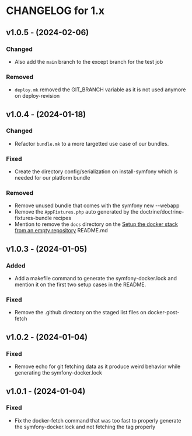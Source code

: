 CHANGELOG for 1.x
===================

## v1.0.5 - (2024-02-06)
### Changed
- Also add the `main` branch to the except branch for the test job

### Removed
- `deploy.mk` removed the GIT_BRANCH variable as it is not used anymore on deploy-revision

## v1.0.4 - (2024-01-18)
### Changed
- Refactor `bundle.mk` to a more targetted use case of our bundles.

### Fixed
- Create the directory config/serialization on install-symfony which is needed for our platform bundle

### Removed
- Remove unused bundle that comes with the symfony new --webapp
- Remove the `AppFixtures.php` auto generated by the doctrine/doctrine-fixtures-bundle recipes
- Mention to remove the `docs` directory on the [Setup the docker stack from an empty repository](#setup-the-docker-stack-from-an-empty-repository) README.md

## v1.0.3 - (2024-01-05)
### Added
- Add a makefile command to generate the symfony-docker.lock and mention it on the first two setup cases in the README.

### Fixed
- Remove the .github directory on the staged list files on docker-post-fetch

## v1.0.2 - (2024-01-04)
### Fixed
- Remove echo for git fetching data as it produce weird behavior while generating the symfony-docker.lock

## v1.0.1 - (2024-01-04)
### Fixed
- Fix the docker-fetch command that was too fast to properly generate the symfony-docker.lock and not fetching the tag properly
